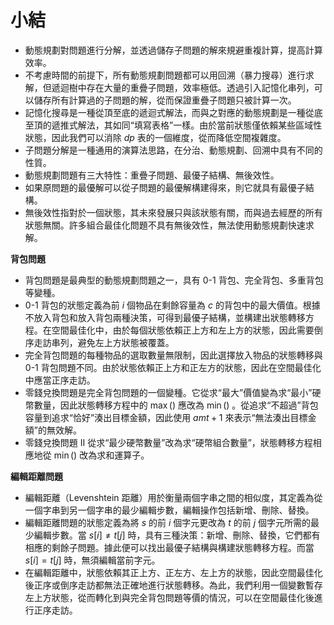 # 小結

- 動態規劃對問題進行分解，並透過儲存子問題的解來規避重複計算，提高計算效率。
- 不考慮時間的前提下，所有動態規劃問題都可以用回溯（暴力搜尋）進行求解，但遞迴樹中存在大量的重疊子問題，效率極低。透過引入記憶化串列，可以儲存所有計算過的子問題的解，從而保證重疊子問題只被計算一次。
- 記憶化搜尋是一種從頂至底的遞迴式解法，而與之對應的動態規劃是一種從底至頂的遞推式解法，其如同“填寫表格”一樣。由於當前狀態僅依賴某些區域性狀態，因此我們可以消除 $dp$ 表的一個維度，從而降低空間複雜度。
- 子問題分解是一種通用的演算法思路，在分治、動態規劃、回溯中具有不同的性質。
- 動態規劃問題有三大特性：重疊子問題、最優子結構、無後效性。
- 如果原問題的最優解可以從子問題的最優解構建得來，則它就具有最優子結構。
- 無後效性指對於一個狀態，其未來發展只與該狀態有關，而與過去經歷的所有狀態無關。許多組合最佳化問題不具有無後效性，無法使用動態規劃快速求解。

**背包問題**

- 背包問題是最典型的動態規劃問題之一，具有 0-1 背包、完全背包、多重背包等變種。
- 0-1 背包的狀態定義為前 $i$ 個物品在剩餘容量為 $c$ 的背包中的最大價值。根據不放入背包和放入背包兩種決策，可得到最優子結構，並構建出狀態轉移方程。在空間最佳化中，由於每個狀態依賴正上方和左上方的狀態，因此需要倒序走訪串列，避免左上方狀態被覆蓋。
- 完全背包問題的每種物品的選取數量無限制，因此選擇放入物品的狀態轉移與 0-1 背包問題不同。由於狀態依賴正上方和正左方的狀態，因此在空間最佳化中應當正序走訪。
- 零錢兌換問題是完全背包問題的一個變種。它從求“最大”價值變為求“最小”硬幣數量，因此狀態轉移方程中的 $\max()$ 應改為 $\min()$ 。從追求“不超過”背包容量到追求“恰好”湊出目標金額，因此使用 $amt + 1$ 來表示“無法湊出目標金額”的無效解。
- 零錢兌換問題 II 從求“最少硬幣數量”改為求“硬幣組合數量”，狀態轉移方程相應地從 $\min()$ 改為求和運算子。

**編輯距離問題**

- 編輯距離（Levenshtein 距離）用於衡量兩個字串之間的相似度，其定義為從一個字串到另一個字串的最少編輯步數，編輯操作包括新增、刪除、替換。
- 編輯距離問題的狀態定義為將 $s$ 的前 $i$ 個字元更改為 $t$ 的前 $j$ 個字元所需的最少編輯步數。當 $s[i] \ne t[j]$ 時，具有三種決策：新增、刪除、替換，它們都有相應的剩餘子問題。據此便可以找出最優子結構與構建狀態轉移方程。而當 $s[i] = t[j]$ 時，無須編輯當前字元。
- 在編輯距離中，狀態依賴其正上方、正左方、左上方的狀態，因此空間最佳化後正序或倒序走訪都無法正確地進行狀態轉移。為此，我們利用一個變數暫存左上方狀態，從而轉化到與完全背包問題等價的情況，可以在空間最佳化後進行正序走訪。
